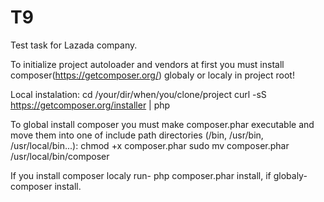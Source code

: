 T9
==

Test task for Lazada company.

To initialize project autoloader and vendors at first you must install composer(https://getcomposer.org/) globaly or localy in project root!

Local instalation:
cd /your/dir/when/you/clone/project
curl -sS https://getcomposer.org/installer | php

To global install composer you must make composer.phar executable and move them into one of include path directories (/bin, /usr/bin, /usr/local/bin...):
chmod +x composer.phar
sudo mv composer.phar /usr/local/bin/composer

If you install composer localy run- php composer.phar install, if globaly- composer install.
